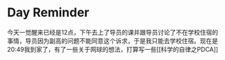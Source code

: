 
# Day Reminder

今天一觉醒来已经是12点，下午去上了导员的课并跟导员讨论了不在学校住宿的事情，导员因为副高的问题不能同意这个诉求，于是我只能去学校住宿。现在是20:49我到家了，有了一些关于网球的想法，打算写一些[[科学的自律之PDCA]]